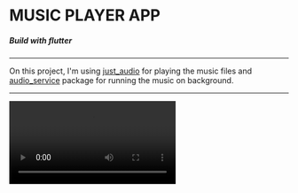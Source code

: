 # MUSIC PLAYER APP

##### Build with flutter

---

On this project, I'm using [just_audio](https://pub.dev/packages/just_audio) for playing the music files and [audio_service](https://pub.dev/packages/audio_service) package for running the music on background.

---
![](https://github.com/Eleaus-Hossain-Evan/music_player_app/blob/main/assets/demo.mp4)
